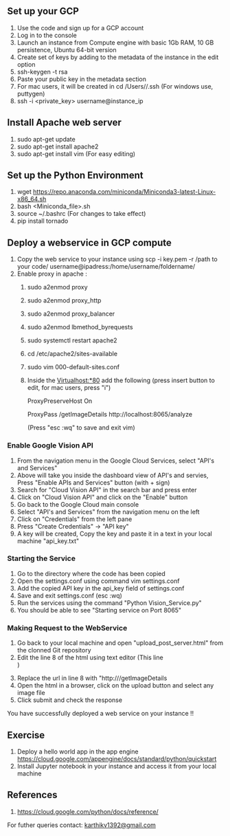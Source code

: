 ## Set up your GCP 

1. Use the code and sign up for a GCP account
2. Log in to the console
3. Launch an instance from Compute engine with basic 1Gb RAM, 10 GB persistence,  Ubuntu 64-bit version
4. Create set of keys by adding to the metadata of the instance in the edit option
5. ssh-keygen -t rsa
6. Paste your public key in the metadata section
7. For mac users, it will be created in cd /Users/<username>/.ssh (For windows use, puttygen)
8. ssh -i <private_key> username@instance_ip



## Install Apache web server

1. sudo apt-get update
2. sudo apt-get install apache2
3. sudo apt-get install vim (For easy editing)



## Set up the Python Environment

1. wget https://repo.anaconda.com/miniconda/Miniconda3-latest-Linux-x86_64.sh
2. bash <Miniconda_file>.sh
3. source ~/.bashrc (For changes to take effect)
4. pip install tornado

## Deploy a webservice in GCP compute

1. Copy the web service to your instance using scp -i key.pem -r /path to your code/ username@ipadress:/home/username/foldername/
2. Enable proxy in apache :
    1. sudo a2enmod proxy
    2. sudo a2enmod proxy_http
    3. sudo a2enmod proxy_balancer
    4. sudo a2enmod lbmethod_byrequests
    5. sudo systemctl restart apache2
    6. cd /etc/apache2/sites-available
    7. sudo vim 000-default-sites.conf
    8. Inside the <Virtualhost:*80> add the following  (press insert button to edit, for mac users, press "i")
    
        ProxyPreserveHost On
        
        ProxyPass /getImageDetails http://localhost:8065/analyze
        
        (Press "esc :wq" to save and exit vim)

### Enable Google Vision API

1. From the navigation menu in the Google Cloud Services, select "API's and Services"
2. Above will take you inside the dashboard view of API's and servies, Press "Enable APIs and Services" button (with + sign)
3. Search for "Cloud Vision API" in the search bar and press enter
4. Click on "Cloud Vision API" and click on the "Enable" button
5. Go back to the Google Cloud main console
6. Select "API's and Services" from the navigation menu on the left
7. Click on "Credentials" from the left pane
8. Press "Create Credentials" -> "API key"
9. A key will be created, Copy the key and paste it in a text in your local machine "api_key.txt"

### Starting the Service

1. Go to the directory where the code has been copied
2. Open the settings.conf using command vim settings.conf
3. Add the copied API key in the api_key field of settings.conf
4. Save and exit settings.conf (esc :wq)
5. Run the services using the command "Python Vision_Service.py"
6. You should be able to see "Starting service on Port 8065"

### Making Request to the WebService

1. Go back to your local machine and open "upload_post_server.html" from the clonned Git repository
2. Edit the line 8 of the html using text editor (This line <form enctype="multipart/form-data" action="http://localhost:8065/analyze" method="post">)
3. Replace the url in line 8 with "http://<your instance ip>/getImageDetails
4. Open the html in a browser, click on the upload button and select any image file
5. Click submit and check the response
    

You have successfully deployed a web service on your instance !!
 
## Exercise

1. Deploy a hello world app in the app engine https://cloud.google.com/appengine/docs/standard/python/quickstart
2. Install Jupyter notebook in your instance and access it from your local machine


## References

1. https://cloud.google.com/python/docs/reference/


For futher queries contact: karthikv1392@gmail.com
